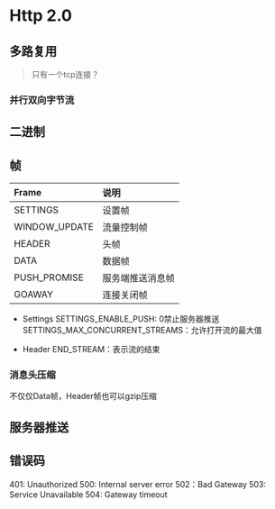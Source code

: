 # Http 2.0

## 多路复用
> 只有一个tcp连接？

### 并行双向字节流

## 二进制


## 帧
Frame | 说明
:------ | :------
SETTINGS | 设置帧
WINDOW_UPDATE | 流量控制帧
HEADER | 头帧
DATA | 数据帧
PUSH_PROMISE | 服务端推送消息帧
GOAWAY | 连接关闭帧

* Settings
SETTINGS_ENABLE_PUSH: 0禁止服务器推送
SETTINGS_MAX_CONCURRENT_STREAMS：允许打开流的最大值

* Header
END_STREAM：表示流的结束

### 消息头压缩
不仅仅Data帧，Header帧也可以gzip压缩

## 服务器推送


## 错误码
401: Unauthorized
500: Internal server error
502：Bad Gateway 
503: Service Unavailable
504: Gateway timeout